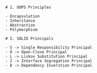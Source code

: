     # 1. OOPS Principles

    - Encapsulation
    - Inheritance
    - Abstraction
    - Polymorphism

    # 2. SOLID Principals

    - S -> Single Responsibility Principal
    - O -> Open-Close Principal
    - L -> Liskov Substitution Principal
    - I -> Interface Segregation Principal
    - D -> Dependency Inverstion Principal